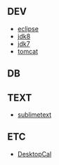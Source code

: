DEV
-
* [eclipse](https://www.eclipse.org/)
* [jdk8](http://www.oracle.com/technetwork/java/javase/downloads/jdk8-downloads-2133151.html)
* [jdk7](http://www.oracle.com/technetwork/java/javase/downloads/java-archive-downloads-javase7-521261.html)
* [tomcat](https://tomcat.apache.org/download-80.cgi)

DB
-

TEXT
-
* [sublimetext](https://www.sublimetext.com/)

ETC
-
* [DesktopCal](http://software.naver.com/software/summary.nhn?softwareId=MFS_116456)
